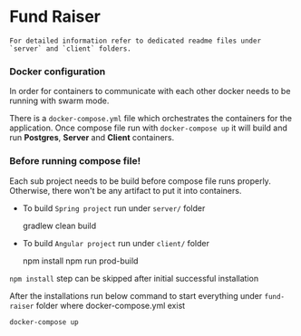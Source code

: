 # Fund Raiser 

    For detailed information refer to dedicated readme files under `server` and `client` folders.

### Docker configuration
In order for containers to communicate with each other docker needs to be running with swarm mode.

There is a `docker-compose.yml` file which orchestrates the containers for the application. 
Once compose file run with `docker-compose up` it will build and run **Postgres**, **Server** and **Client** containers.

### Before running compose file!
Each sub project needs to be build before compose file runs properly. Otherwise, there won't be any artifact to put it into containers. 

- To build `Spring project` run under `server/` folder
    

    gradlew clean build

- To build `Angular project` run under `client/` folder
    
    
    npm install
    npm run prod-build    
 
`npm install` step can be skipped after initial successful installation

After the installations run below command to start everything under `fund-raiser` folder where docker-compose.yml exist 

    docker-compose up
